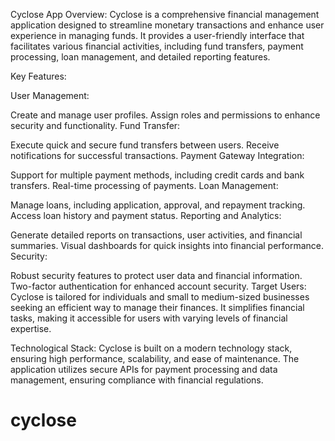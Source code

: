 Cyclose App
Overview: Cyclose is a comprehensive financial management application designed to streamline monetary transactions and enhance user experience in managing funds. It provides a user-friendly interface that facilitates various financial activities, including fund transfers, payment processing, loan management, and detailed reporting features.

Key Features:

User Management:

Create and manage user profiles.
Assign roles and permissions to enhance security and functionality.
Fund Transfer:

Execute quick and secure fund transfers between users.
Receive notifications for successful transactions.
Payment Gateway Integration:

Support for multiple payment methods, including credit cards and bank transfers.
Real-time processing of payments.
Loan Management:

Manage loans, including application, approval, and repayment tracking.
Access loan history and payment status.
Reporting and Analytics:

Generate detailed reports on transactions, user activities, and financial summaries.
Visual dashboards for quick insights into financial performance.
Security:

Robust security features to protect user data and financial information.
Two-factor authentication for enhanced account security.
Target Users: Cyclose is tailored for individuals and small to medium-sized businesses seeking an efficient way to manage their finances. It simplifies financial tasks, making it accessible for users with varying levels of financial expertise.

Technological Stack: Cyclose is built on a modern technology stack, ensuring high performance, scalability, and ease of maintenance. The application utilizes secure APIs for payment processing and data management, ensuring compliance with financial regulations.

# cyclose

